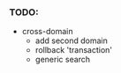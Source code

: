### TODO:

- cross-domain
    - add second domain
    - rollback 'transaction'
    - generic search
